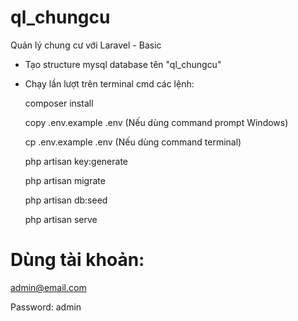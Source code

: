 # ql_chungcu
 Quản lý chung cư với Laravel - Basic

- Tạo structure mysql database tên "ql_chungcu"
- Chạy lần lượt trên terminal cmd các lệnh: 

    composer install

    copy .env.example .env  (Nếu dùng command prompt Windows)

    cp .env.example .env (Nếu dùng command terminal)

    php artisan key:generate
     
    php artisan migrate
    
    php artisan db:seed

    php artisan serve


# Dùng tài khoản: 
admin@email.com 

Password: admin 

